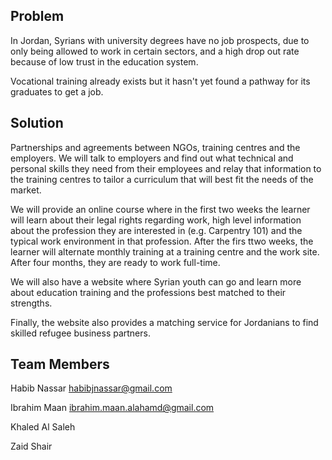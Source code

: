 ## Problem

In Jordan, Syrians with university degrees have no job prospects, due to only being allowed to work in certain sectors, and a high drop out rate because of low trust in the education system. 

Vocational training already exists but it hasn't yet found a pathway for its graduates to get a job. 

## Solution

Partnerships and agreements between NGOs, training centres and the employers. We will talk to employers and find out what technical and personal skills they need from their employees and relay that information to the training centres to tailor a curriculum that will best fit the needs of the market. 

We will provide an online course where in the first two weeks the learner will learn about their legal rights regarding work, high level information about the profession they are interested in (e.g. Carpentry 101) and the typical work environment in that profession. After the firs ttwo weeks, the learner will alternate monthly training at a training centre and the work site. After four months, they are ready to work full-time. 

We will also have a website where Syrian youth can go and learn more about education training and the professions best matched to their strengths. 

Finally, the website also provides a matching service for Jordanians to find skilled refugee business partners.

## Team Members

Habib Nassar <habibjnassar@gmail.com>

Ibrahim Maan <ibrahim.maan.alahamd@gmail.com>

Khaled Al Saleh

Zaid Shair

